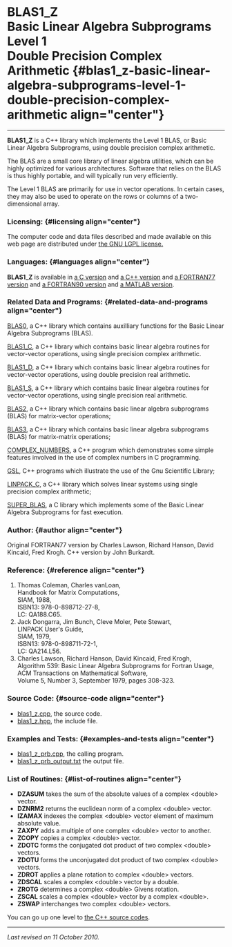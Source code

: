 BLAS1\_Z\
Basic Linear Algebra Subprograms\
Level 1\
Double Precision Complex Arithmetic {#blas1_z-basic-linear-algebra-subprograms-level-1-double-precision-complex-arithmetic align="center"}
===================================

------------------------------------------------------------------------

**BLAS1\_Z** is a C++ library which implements the Level 1 BLAS, or
Basic Linear Algebra Subprograms, using double precision complex
arithmetic.

The BLAS are a small core library of linear algebra utilities, which can
be highly optimized for various architectures. Software that relies on
the BLAS is thus highly portable, and will typically run very
efficiently.

The Level 1 BLAS are primarily for use in vector operations. In certain
cases, they may also be used to operate on the rows or columns of a
two-dimensional array.

### Licensing: {#licensing align="center"}

The computer code and data files described and made available on this
web page are distributed under [the GNU LGPL
license.](../../txt/gnu_lgpl.txt)

### Languages: {#languages align="center"}

**BLAS1\_Z** is available in [a C
version](../../c_src/blas1_z/blas1_z.html) and [a C++
version](../../cpp_src/blas1_z/blas1_z.html) and [a FORTRAN77
version](../../f77_src/blas1_z/blas1_z.html) and [a FORTRAN90
version](../../f_src/blas1_z/blas1_z.html) and [a MATLAB
version](../../m_src/blas1_z/blas1_z.html).

### Related Data and Programs: {#related-data-and-programs align="center"}

[BLAS0](../../cpp_src/blas0/blas0.html), a C++ library which contains
auxilliary functions for the Basic Linear Algebra Subprograms (BLAS).

[BLAS1\_C](../../cpp_src/blas1_c/blas1_c.html), a C++ library which
contains basic linear algebra routines for vector-vector operations,
using single precision complex arithmetic.

[BLAS1\_D](../../cpp_src/blas1_d/blas1_d.html), a C++ library which
contains basic linear algebra routines for vector-vector operations,
using double precision real arithmetic.

[BLAS1\_S](../../cpp_src/blas1_s/blas1_s.html), a C++ library which
contains basic linear algebra routines for vector-vector operations,
using single precision real arithmetic.

[BLAS2](../../cpp_src/blas2/blas2.html), a C++ library which contains
basic linear algebra subprograms (BLAS) for matrix-vector operations;

[BLAS3](../../cpp_src/blas3/blas3.html), a C++ library which contains
basic linear algebra subprograms (BLAS) for matrix-matrix operations;

[COMPLEX\_NUMBERS](../../cpp_src/complex_numbers/complex_numbers.html),
a C++ program which demonstrates some simple features involved in the
use of complex numbers in C programming.

[GSL](../../cpp_src/gsl/gsl.html), C++ programs which illustrate the use
of the Gnu Scientific Library;

[LINPACK\_C](../../cpp_src/linpack_c/linpack_c.html), a C++ library
which solves linear systems using single precision complex arithmetic;

[SUPER\_BLAS](../../c_src/super_blas/super_blas.html), a C library which
implements some of the Basic Linear Algebra Subprograms for fast
execution.

### Author: {#author align="center"}

Original FORTRAN77 version by Charles Lawson, Richard Hanson, David
Kincaid, Fred Krogh. C++ version by John Burkardt.

### Reference: {#reference align="center"}

1.  Thomas Coleman, Charles vanLoan,\
    Handbook for Matrix Computations,\
    SIAM, 1988,\
    ISBN13: 978-0-898712-27-8,\
    LC: QA188.C65.
2.  Jack Dongarra, Jim Bunch, Cleve Moler, Pete Stewart,\
    LINPACK User's Guide,\
    SIAM, 1979,\
    ISBN13: 978-0-898711-72-1,\
    LC: QA214.L56.
3.  Charles Lawson, Richard Hanson, David Kincaid, Fred Krogh,\
    Algorithm 539: Basic Linear Algebra Subprograms for Fortran Usage,\
    ACM Transactions on Mathematical Software,\
    Volume 5, Number 3, September 1979, pages 308-323.

### Source Code: {#source-code align="center"}

-   [blas1\_z.cpp](blas1_z.cpp), the source code.
-   [blas1\_z.hpp](blas1_z.hpp), the include file.

### Examples and Tests: {#examples-and-tests align="center"}

-   [blas1\_z\_prb.cpp](blas1_z_prb.cpp), the calling program.
-   [blas1\_z\_prb\_output.txt](blas1_z_prb_output.txt) the output file.

### List of Routines: {#list-of-routines align="center"}

-   **DZASUM** takes the sum of the absolute values of a complex
    &lt;double&gt; vector.
-   **DZNRM2** returns the euclidean norm of a complex &lt;double&gt;
    vector.
-   **IZAMAX** indexes the complex &lt;double&gt; vector element of
    maximum absolute value.
-   **ZAXPY** adds a multiple of one complex &lt;double&gt; vector to
    another.
-   **ZCOPY** copies a complex &lt;double&gt; vector.
-   **ZDOTC** forms the conjugated dot product of two complex
    &lt;double&gt; vectors.
-   **ZDOTU** forms the unconjugated dot product of two complex
    &lt;double&gt; vectors.
-   **ZDROT** applies a plane rotation to complex &lt;double&gt;
    vectors.
-   **ZDSCAL** scales a complex &lt;double&gt; vector by a double.
-   **ZROTG** determines a complex &lt;double&gt; Givens rotation.
-   **ZSCAL** scales a complex &lt;double&gt; vector by a complex
    &lt;double&gt;.
-   **ZSWAP** interchanges two complex &lt;double&gt; vectors.

You can go up one level to [the C++ source codes](../cpp_src.html).

------------------------------------------------------------------------

*Last revised on 11 October 2010.*

